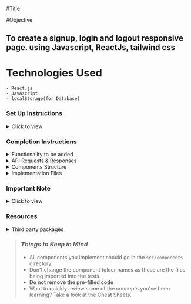 #Title

#Objective

<h2>To create a signup, login and logout responsive page.
using Javascript, ReactJs, tailwind css</h2>

# Technologies Used

    - React.js
    - Javascript
    - localStorage(for Database)

### Set Up Instructions

<details>
<summary>Click to view</summary>

- Download dependencies by running `npm install`
- Start up the app using `npm start`
</details>

### Completion Instructions

<details>
<summary>Functionality to be added</summary>
<br/>

The app must have the following functionalities

- When the user not registered then the user should register by navigating and providing user details to signup page
- When an unauthenticated user tries to access the Home Route, then the page should be navigated to the Login Route using the protected route
- When an authenticated user tries to access the Home Route, Products Route or Cart Route, then the page should be navigated to the respective route using the protected route

</details>

<details>

<summary>API Requests & Responses</summary>
<br/>

#### Description:

Returns a response based on the credentials provided using localStorage as Database

#### Sample Success Response

```json
{
  "access_token": "eyJhbGciOiJIUzI1NiIsInR5cCI6IkpXVCJ9.eyJ1c2VybmFtZSI6InJhaHVsIiwicm9sZSI6IlBSSU1FX1VTRVIiLCJpYXQiOjE2MTk2Mjg2MTN9.nZDlFsnSWArLKKeF0QbmdVfLgzUbx1BGJsqa2kc_21Y"
}
```

#### Sample Failure Response

```json
{
  "error_msg": "User did not exist"
}
```

</details>

<details>
<summary>Components Structure</summary>

<h1>Home</h1>
<h1>Login</h1>
<h1>ProtectedRoute</h1>
<h1>Signup</h1>
</details>

<details>
<summary>Implementation Files</summary>
<br/>

Use these files to complete the implementation:

- `src/App.js`
- `src/components/Login/index.js`
- `src/components/Signup/index.js`
- `src/components/Home/index.js`
</details>

### Important Note

<details>
<summary>Click to view</summary>

<br/>

**The following instructions are required for the tests to pass**

- `Home` route should consist of `/` in the URL path
- `Login` route should consist of `/login` in the URL path
- `Signup` route should consist of `/signup` in the URL path
- No need to use the `BrowserRouter` in `App.js` as we have already included in `index.js`

</details>

### Resources

<details>
<summary>Third party packages</summary>

- Tailwind-css(for styling)

</details>

> ### _Things to Keep in Mind_
>
> - All components you implement should go in the `src/components` directory.
> - Don't change the component folder names as those are the files being imported into the tests.
> - **Do not remove the pre-filled code**
> - Want to quickly review some of the concepts you’ve been learning? Take a look at the Cheat Sheets.

